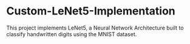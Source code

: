 # Custom-LeNet5-Implementation
This project implements LeNet5, a Neural Network Architecture built to classify handwritten digits  using the MNIST dataset.
